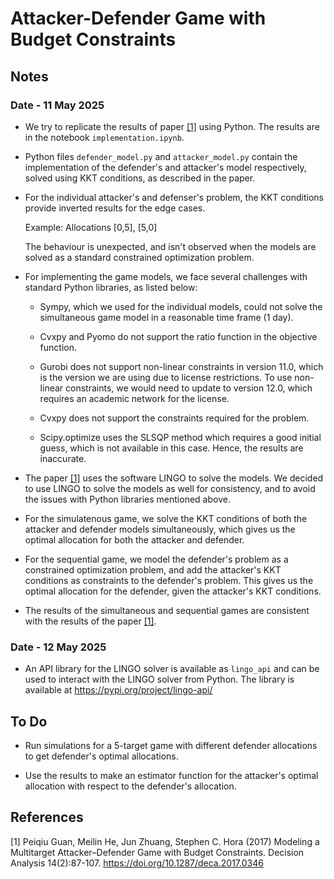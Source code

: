 # Attacker-Defender Game with Budget Constraints

## Notes

### Date - 11 May 2025

- We try to replicate the results of paper [[1]](#1) using Python. The results are in the notebook `implementation.ipynb`.

- Python files `defender_model.py` and `attacker_model.py` contain the implementation of the defender's and attacker's model respectively, solved using KKT conditions, as described in the paper.

- For the individual attacker's and defenser's problem, the KKT conditions provide inverted results for the edge cases.

    Example: Allocations [0,5], [5,0]

    The behaviour is unexpected, and isn't observed when the models are solved as a standard constrained optimization problem.

- For implementing the game models, we face several challenges with standard Python libraries, as listed below:

  - Sympy, which we used for the individual models, could not solve the simultaneous game model in a reasonable time frame (1 day).

  - Cvxpy and Pyomo do not support the ratio function in the objective function.

  - Gurobi does not support non-linear constraints in version 11.0, which is the version we are using due to license restrictions. To use non-linear constraints, we would need to update to version 12.0, which requires an academic network for the license.

  - Cvxpy does not support the constraints required for the problem.

  - Scipy.optimize uses the SLSQP method which requires a good initial guess, which is not available in this case. Hence, the results are inaccurate.

- The paper [[1]](#1) uses the software LINGO to solve the models.
  We decided to use LINGO to solve the models as well for consistency, and to avoid the issues with Python libraries mentioned above.

- For the simulatenous game, we solve the KKT conditions of both the attacker and defender models simultaneously, which gives us the optimal allocation for both the attacker and defender.

- For the sequential game, we model the defender's problem as a constrained optimization problem, and add the attacker's KKT conditions as constraints to the defender's problem. This gives us the optimal allocation for the defender, given the attacker's KKT conditions.

- The results of the simultaneous and sequential games are consistent with the results of the paper [[1]](#1).

### Date - 12 May 2025

- An API library for the LINGO solver is available as `lingo_api` and can be used to interact with the LINGO solver from Python. The library is available at <https://pypi.org/project/lingo-api/>

## To Do

- Run simulations for a 5-target game with different defender allocations to get
defender's optimal allocations.

- Use the results to make an estimator function for the attacker's optimal allocation with respect to the defender's allocation.

## References

<a id="1">[1]</a>
Peiqiu Guan, Meilin He, Jun Zhuang, Stephen C. Hora (2017) Modeling a Multitarget Attacker–Defender Game with Budget Constraints. Decision Analysis 14(2):87-107. <https://doi.org/10.1287/deca.2017.0346>
